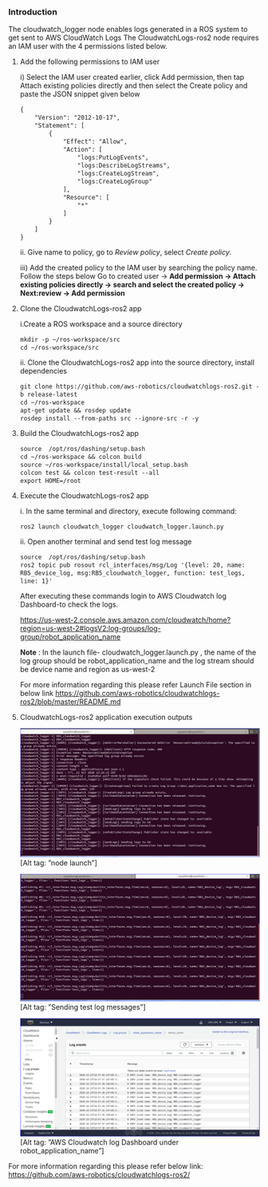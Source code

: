 ### Introduction
The cloudwatch_logger node enables logs generated in a ROS system to get sent to AWS CloudWatch Logs
The CloudwatchLogs-ros2 node requires an IAM user with the 4 permissions listed below.
1. Add the following permissions to IAM user

    i) Select the IAM user created earlier, click Add permission, then tap Attach existing policies directly and then select the Create policy and paste the JSON snippet given below 
    ```
    {
        "Version": "2012-10-17",
        "Statement": [
            {
                "Effect": "Allow",
                "Action": [
                    "logs:PutLogEvents",
                    "logs:DescribeLogStreams",
                    "logs:CreateLogStream",
                    "logs:CreateLogGroup"
                ],
                "Resource": [
                    "*"
                ]
            }
        ]
    }
    ```

    ii. Give name to policy, go to _Review policy_, select _Create policy_.
    
    iii) Add the created policy to the IAM user by searching the policy name. Follow the steps below
    Go to created user -> **Add permission -> Attach existing policies directly -> search and select the created policy -> Next:review -> Add permission**

2. Clone the CloudwatchLogs-ros2 app

    i.Create a ROS workspace and a source directory
    ```
    mkdir -p ~/ros-workspace/src 
    cd ~/ros-workspace/src
    ```
    ii. Clone the CloudwatchLogs-ros2 app into the source directory, install dependencies
    ```
    git clone https://github.com/aws-robotics/cloudwatchlogs-ros2.git -b release-latest
    cd ~/ros-workspace 
    apt-get update && rosdep update
    rosdep install --from-paths src --ignore-src -r -y
    ```
3. Build the CloudwatchLogs-ros2 app
    ```
    source  /opt/ros/dashing/setup.bash
    cd ~/ros-workspace && colcon build
    source ~/ros-workspace/install/local_setup.bash
    colcon test && colcon test-result --all
    export HOME=/root
    ```
4. Execute the CloudwatchLogs-ros2 app

    i. In the same terminal and directory, execute following command:
    ```
    ros2 launch cloudwatch_logger cloudwatch_logger.launch.py
    ```
    ii. Open another terminal and send test log message 
    ```
    source  /opt/ros/dashing/setup.bash
    ros2 topic pub rosout rcl_interfaces/msg/Log '{level: 20, name: RB5_device_log, msg:RB5_cloudwatch_logger, function: test_logs, line: 1}'
    ```
    
    After executing these commands login to AWS Cloudwatch log Dashboard-to check the logs.
    
    https://us-west-2.console.aws.amazon.com/cloudwatch/home?region=us-west-2#logsV2:log-groups/log-group/robot_application_name  
    
    **Note** : In the launch file- cloudwatch_logger.launch.py , the name of the log group should be robot_application_name and the log stream should be device name and region as us-west-2
    
    For more information regarding this please refer Launch File section in below link https://github.com/aws-robotics/cloudwatchlogs-ros2/blob/master/README.md
    
5. CloudwatchLogs-ros2  application execution outputs


    ![Terminal](image/CloudwatchLog_Screenshot_1.PNG)
    [Alt tag: ”node launch”]
    
    ![Terminal](image/CloudwatchLog_Screenshot_2.PNG)
    [Alt tag: ”Sending test log messages”]
    
    ![AWS](image/CloudwatchLog_Screenshot_3.PNG)
    [Alt tag: ”AWS Cloudwatch log Dashboard under robot_application_name”]

For more information regarding this please refer below link:
https://github.com/aws-robotics/cloudwatchlogs-ros2/










